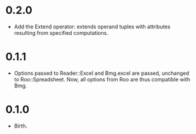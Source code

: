 # 0.2.0

* Add the Extend operator: extends operand tuples with attributes
resulting from specified computations.

# 0.1.1

* Options passed to Reader::Excel and Bmg.excel are passed, unchanged to Roo::Spreadsheet.
  Now, all options from Roo are thus compatible with Bmg.

# 0.1.0

* Birth.